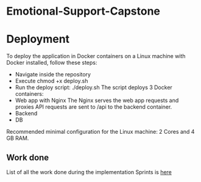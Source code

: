 # Emotional-Support-Capstone
# Deployment
To deploy the application in Docker containers on a Linux machine with Docker installed, follow these steps:
* Navigate inside the repository
* Execute chmod +x deploy.sh
* Run the deploy script: ./deploy.sh
The script deploys 3 Docker containers:
* Web app with Nginx The Nginx serves the web app requests and proxies API requests are sent to /api to the backend container.
* Backend
* DB

Recommended minimal configuration for the Linux machine: 2 Cores and 4 GB RAM.

## Work done
List of all the work done during the implementation Sprints is [here](https://docs.google.com/presentation/d/1uyN3Xe7WYpE58yw565GDzBhU4o4cmOs2Ut65KAcG2X8/edit?usp=sharing)